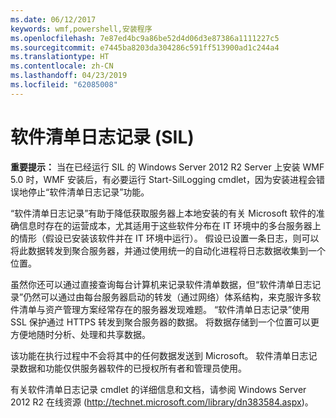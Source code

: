 ```yaml
---
ms.date: 06/12/2017
keywords: wmf,powershell,安装程序
ms.openlocfilehash: 7e87ed4bc9a86be52d4d06d3e87386a1111227c5
ms.sourcegitcommit: e7445ba8203da304286c591ff513900ad1c244a4
ms.translationtype: HT
ms.contentlocale: zh-CN
ms.lasthandoff: 04/23/2019
ms.locfileid: "62085008"
---
```

# <a name="software-inventory-logging-sil"></a>软件清单日志记录 (SIL)

**重要提示：** 当在已经运行 SIL 的 Windows Server 2012 R2 Server 上安装 WMF 5.0 时，WMF 安装后，有必要运行 Start-SilLogging cmdlet，因为安装进程会错误地停止“软件清单日志记录”功能。

“软件清单日志记录”有助于降低获取服务器上本地安装的有关 Microsoft 软件的准确信息时存在的运营成本，尤其适用于这些软件分布在 IT 环境中的多台服务器上的情形（假设已安装该软件并在 IT 环境中运行）。 假设已设置一条日志，则可以将此数据转发到聚合服务器，并通过使用统一的自动化进程将日志数据收集到一个位置。

虽然你还可以通过直接查询每台计算机来记录软件清单数据，但“软件清单日志记录”仍然可以通过由每台服务器启动的转发（通过网络）体系结构，来克服许多软件清单与资产管理方案经常存在的服务器发现难题。 “软件清单日志记录”使用 SSL 保护通过 HTTPS 转发到聚合服务器的数据。 将数据存储到一个位置可以更方便地随时分析、处理和共享数据。

该功能在执行过程中不会将其中的任何数据发送到 Microsoft。 软件清单日志记录数据和功能仅供服务器软件的已授权所有者和管理员使用。

有关软件清单日志记录 cmdlet 的详细信息和文档，请参阅 Windows Server 2012 R2 在线资源 (<http://technet.microsoft.com/library/dn383584.aspx>)。
